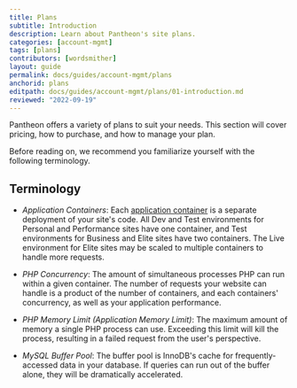 ```yaml
---
title: Plans
subtitle: Introduction
description: Learn about Pantheon's site plans.
categories: [account-mgmt]
tags: [plans]
contributors: [wordsmither]
layout: guide
permalink: docs/guides/account-mgmt/plans
anchorid: plans
editpath: docs/guides/account-mgmt/plans/01-introduction.md
reviewed: "2022-09-19"
---
```

Pantheon offers a variety of plans to suit your needs. This section will cover pricing, how to purchase, and how to manage your plan.

Before reading on, we recommend you familiarize yourself with the following terminology.

## Terminology

- <dfn id="appcon">Application Containers</dfn>: Each [application container](/docs/application-containers) is a separate deployment of your site's code. All Dev and Test environments for Personal and Performance sites have one container, and Test environments for Business and Elite sites have two containers. The Live environment for Elite sites may be scaled to multiple containers to handle more requests.

- <dfn id="phpcon">PHP Concurrency</dfn>: The amount of simultaneous processes PHP can run within a given container. The number of requests your website can handle is a product of the number of containers, and each containers' concurrency, as well as your application performance.

- <dfn id="phpmem">PHP Memory Limit (Application Memory Limit)</dfn>: The maximum amount of memory a single PHP process can use. Exceeding this limit will kill the process, resulting in a failed request from the user's perspective.

- <dfn id="bufferpool">MySQL Buffer Pool</dfn>: The buffer pool is InnoDB's cache for frequently-accessed data in your database. If queries can run out of the buffer alone, they will be dramatically accelerated.
